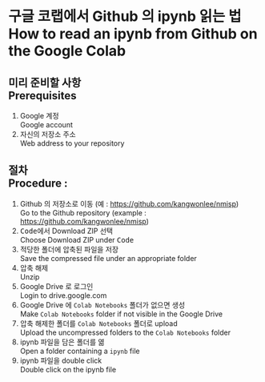 # 구글 코랩에서 Github 의 ipynb 읽는 법<br>How to read an ipynb from Github on the Google Colab

## 미리 준비할 사항<br>Prerequisites
1. Google 계정<br>Google account
1. 자신의 저장소 주소<br>Web address to your repository

## 절차<br>Procedure :
1. Github 의 저장소로 이동 (예 : https://github.com/kangwonlee/nmisp)<br>Go to the Github repository (example : https://github.com/kangwonlee/nmisp)
1. <kbd>Code</kbd>에서 Download ZIP 선택<br>Choose Download ZIP under <kbd>Code</kbd>
1. 적당한 폴더에 압축된 파일을 저장<br>Save the compressed file under an appropriate folder
1. 압축 해제<br>Unzip
1. Google Drive 로 로그인<br>Login to drive.google.com
1. Google Drive 에 `Colab Notebooks` 폴더가 없으면 생성<br>Make `Colab Notebooks` folder if not visible in the Google Drive
1. 압축 해제한 폴더를 `Colab Notebooks` 폴더로 upload<br>Upload the uncompressed folders to the `Colab Notebooks` folder
1. ipynb 파일을 담은 폴더를 엶<br>Open a folder containing a `ipynb` file
1. ipynb 파일을 double click<br>Double click on the ipynb file 

